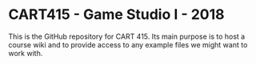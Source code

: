 # CART415 - Game Studio I - 2018

This is the GitHub repository for CART 415. Its main purpose is to host a course wiki and to provide access to any example files we might want to work with.
